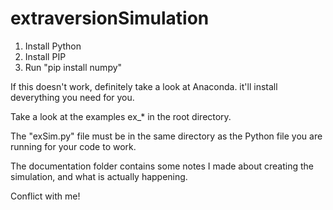# extraversionSimulation

1. Install Python
2. Install PIP
3. Run "pip install numpy" 

If this doesn't work, definitely take a look at Anaconda. it'll install deverything you need for you.

Take a look at the examples ex_* in the root directory.

The "exSim.py" file must be in the same directory as the Python file you are running for your code to work.

The documentation folder contains some notes I made about creating the simulation, and what is actually happening.

Conflict with me!
